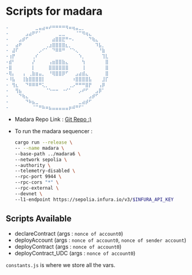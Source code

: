 # Scripts for madara

```diff
-⠀⠀⠀⠀⠀⠀⠀⠀⣀⣤⣴⠶⠞⠛⠛⠛⠛⠻⠶⢶⣤⣀⡀⠀⠀⠀⠀⠀⠀⠀
-⠀⠀⠀⠀⠀⣠⣴⠟⠋⠁⠀⠀⠀⠀⠀⣀⣀⠀⠀⠀⠈⠉⠻⢶⣄⠀⠀⠀⠀⠀
-⠀⠀⠀⣠⡾⠋⠀⠀⠀⠀⠀⠀⠀⣴⣿⣿⣟⠛⠒⠄⠀⠀⠀⠀⠙⢷⣄⠀⠀⠀
-⠀⠀⣴⠟⠀⠀⠀⠀⠀⠀⠀⢀⣰⣿⣿⣿⣿⣆⡀⠀⠀⠀⠀⠀⠀⠀⠹⣧⡀⠀
-⠀⣼⠏⠀⠀⠀⠀⠀⠀⡠⠊⠁⠀⠙⠿⠿⠛⠀⠈⠑⢄⠀⠀⠀⠀⠀⠀⠘⣷⠀
-⢰⡟⠀⠀⠀⠀⠀⢀⠎⠀⠀⠀⠀⠀⠀⠀⠀⠀⠀⠀⠀⠱⡀⠀⠀⠀⠀⠀⢹⣇
-⣾⠃⠀⠀⠀⠀⠀⡜⠀⠀⠀⠀⢠⣶⣿⣿⣷⣄⠀⠀⠀⠀⢳⠀⠀⠀⠀⠀⠀⣿
-⣿⠀⠀⠀⠀⠀⠀⡇⠀⠀⠀⠀⣿⣿⣿⣿⣿⣿⠀⠀⠀⠀⢸⠀⠀⠀⠀⠀⠀⣿
-⢿⡄⠀⠀⢠⠀⢀⣷⣶⣤⡀⠀⠘⢿⣿⣿⡿⠋⠀⠀⣠⣴⣾⣄⠀⠀⠀⠀⠀⣿
-⠸⣧⠀⠀⢸⣷⣿⣿⣿⣿⡇⠀⠀⠀⠀⠀⠀⠀⠀⠰⣿⣿⣿⣿⣧⠀⠀⠀⣸⡏
-⠀⢻⣆⠀⠀⠙⠿⠿⠿⠛⢅⡀⠀⠀⠀⠀⠀⠀⢀⡠⠛⠛⠛⣿⡟⠀⠀⢠⡿⠀
-⠀⠀⢻⣦⠀⠀⠀⠀⠀⠀⠀⠈⠑⠒⠒⠀⠐⠊⠁⠀⠀⡠⠞⠋⠀⠀⣠⡿⠁⠀
-⠀⠀⠀⠙⢷⣄⠀⠀⠀⠀⠀⠀⠀⠀⠀⠀⠀⠀⠀⠀⠀⠀⠀⠀⣠⡾⠋⠀⠀⠀
-⠀⠀⠀⠀⠀⠙⠷⣦⣀⠀⠀⠀⠀⠀⠀⠀⠀⠀⠀⠀⠀⣀⣴⡾⠋⠀⠀⠀⠀⠀
-⠀⠀⠀⠀⠀⠀⠀⠈⠉⠛⠷⠶⣦⣤⣤⣤⣤⣤⡶⠾⠛⠋⠁⠀⠀⠀⠀⠀⠀⠀
```

- Madara Repo Link : [Git Repo :)](https://github.com/madara-alliance/madara)
- To run the madara sequencer :

  ```sh
  cargo run --release \
  -- --name madara \
  --base-path ../madara6 \
  --network sepolia \
  --authority \
  --telemetry-disabled \
  --rpc-port 9944 \
  --rpc-cors "*" \
  --rpc-external \
  --devnet \
  --l1-endpoint https://sepolia.infura.io/v3/$INFURA_API_KEY
  ```

## Scripts Available

- declareContract (args : `nonce of account0`)
- deployAccount (args : `nonce of account0`, `nonce of sender account`)
- deployContract (args : `nonce of account0`)
- deployContract_UDC (args : `nonce of account0`)

`constants.js` is where we store all the vars.

